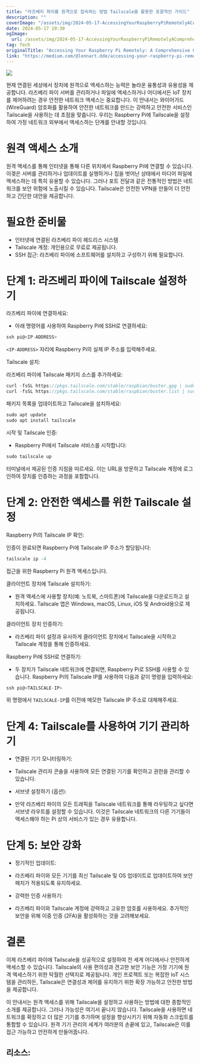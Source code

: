 ```yaml
---
title: "라즈베리 파이를 원격으로 접속하는 방법 Tailscale을 활용한 포괄적인 가이드"
description: ""
coverImage: "/assets/img/2024-05-17-AccessingYourRaspberryPiRemotelyAComprehensiveGuideUsingTailscale_0.png"
date: 2024-05-17 19:30
ogImage:
  url: /assets/img/2024-05-17-AccessingYourRaspberryPiRemotelyAComprehensiveGuideUsingTailscale_0.png
tag: Tech
originalTitle: "Accessing Your Raspberry Pi Remotely: A Comprehensive Guide Using Tailscale"
link: "https://medium.com/@lennart.dde/accessing-your-raspberry-pi-remotely-a-comprehensive-guide-using-tailscale-b1b30cb02e93"
---
```


<img src="/assets/img/2024-05-17-원격으로RaspberryPi에액세스하는포괄적인가이드Tailscale을사용하여" />

현재 연결된 세상에서 장치에 원격으로 액세스하는 능력은 놀라운 융통성과 유용성을 제공합니다. 라즈베리 파이 서버를 관리하거나 파일에 액세스하거나 어디에서든 IoT 장치를 제어하려는 경우 안전한 네트워크 액세스는 중요합니다. 이 안내서는 와이어가드(WireGuard) 암호화를 활용하여 안전한 네트워크를 만드는 강력하고 안전한 서비스인 Tailscale을 사용하는 데 초점을 맞춥니다. 우리는 Raspberry Pi에 Tailscale을 설정하여 가정 네트워크 외부에서 액세스하는 단계를 안내할 것입니다.

# 원격 액세스 소개

원격 액세스를 통해 인터넷을 통해 다른 위치에서 Raspberry Pi에 연결할 수 있습니다. 이겢은 서버를 관리하거나 업데이트를 실행하거나 집을 벗어난 상태에서 미디어 파일에 액세스하는 데 특히 유용할 수 있습니다. 그러나 포트 전달과 같은 전통적인 방법은 네트워크를 보안 위험에 노출시킬 수 있습니다. Tailscale은 안전한 VPN을 만들어 더 안전하고 간단한 대안을 제공합니다.

<div class="content-ad"></div>

# 필요한 준비물

- 인터넷에 연결된 라즈베리 파이 헤드리스 시스템
- Tailscale 계정: 개인용으로 무료로 제공됩니다.
- SSH 접근: 라즈베리 파이에 소프트웨어를 설치하고 구성하기 위해 필요합니다.

# 단계 1: 라즈베리 파이에 Tailscale 설정하기

라즈베리 파이에 연결하세요:

<div class="content-ad"></div>

- 아래 명령어를 사용하여 Raspberry Pi에 SSH로 연결하세요:

```js
ssh pi@<IP-ADDRESS>
```

`<IP-ADDRESS>` 자리에 Raspberry Pi의 실제 IP 주소를 입력해주세요.

Tailscale 설치:

<div class="content-ad"></div>

라즈베리 파이에 Tailscale 패키지 소스를 추가하세요:

```js
curl -fsSL https://pkgs.tailscale.com/stable/raspbian/buster.gpg | sudo apt-key add -
curl -fsSL https://pkgs.tailscale.com/stable/raspbian/buster.list | sudo tee /etc/apt/sources.list.d/tailscale.list
```

패키지 목록을 업데이트하고 Tailscale을 설치하세요:

```js
sudo apt update
sudo apt install tailscale
```

<div class="content-ad"></div>

시작 및 Tailscale 인증:

- Raspberry Pi에서 Tailscale 서비스를 시작합니다:

```js
sudo tailscale up
```

터미널에서 제공된 인증 지침을 따르세요. 이는 URL을 방문하고 Tailscale 계정에 로그인하여 장치를 인증하는 과정을 포함합니다.

<div class="content-ad"></div>

# 단계 2: 안전한 액세스를 위한 Tailscale 설정

Raspberry Pi의 Tailscale IP 확인:

인증이 완료되면 Raspberry Pi에 Tailscale IP 주소가 할당됩니다:

```js
tailscale ip -4
```

<div class="content-ad"></div>

접근을 위한 Raspberry Pi 원격 액세스입니다.

<div class="content-ad"></div>

클라이언트 장치에 Tailscale 설치하기:

- 원격 액세스에 사용할 장치(예: 노트북, 스마트폰)에 Tailscale을 다운로드하고 설치하세요. Tailscale 앱은 Windows, macOS, Linux, iOS 및 Android용으로 제공됩니다.

클라이언트 장치 인증하기:

- 라즈베리 파이 설정과 유사하게 클라이언트 장치에서 Tailscale을 시작하고 Tailscale 계정을 통해 인증하세요.

<div class="content-ad"></div>

Raspberry Pi에 SSH로 연결하기:

- 두 장치가 Tailscale 네트워크에 연결되면, Raspberry Pi로 SSH를 사용할 수 있습니다. Raspberry Pi의 Tailscale IP를 사용하여 다음과 같이 명령을 입력하세요:

```js
ssh pi@<TAILSCALE-IP>
```

위 명령에서 `TAILSCALE-IP`를 이전에 메모한 Tailscale IP 주소로 대체해주세요.

<div class="content-ad"></div>

# 단계 4: Tailscale를 사용하여 기기 관리하기

- 연결된 기기 모니터링하기:

- Tailscale 관리자 콘솔을 사용하여 모든 연결된 기기를 확인하고 권한을 관리할 수 있습니다.

- 서브넷 설정하기 (옵션):

<div class="content-ad"></div>

- 만약 라즈베리 파이의 모든 트래픽을 Tailscale 네트워크를 통해 라우팅하고 싶다면 서브넷 라우트를 설정할 수 있습니다. 이것은 Tailscale 네트워크의 다른 기기들이 액세스해야 하는 Pi 상의 서비스가 있는 경우 유용합니다.

# 단계 5: 보안 강화

- 정기적인 업데이트:

- 라즈베리 파이와 모든 기기를 최신 Tailscale 및 OS 업데이트로 업데이트하여 보안 패치가 적용되도록 유지하세요.

<div class="content-ad"></div>

- 강력한 인증 사용하기:

- 라즈베리 파이와 Tailscale 계정에 강력하고 고유한 암호를 사용하세요. 추가적인 보안을 위해 이중 인증 (2FA)을 활성화하는 것을 고려해보세요.

# 결론

이제 라즈베리 파이에 Tailscale을 성공적으로 설정하여 전 세계 어디에서나 안전하게 액세스할 수 있습니다. Tailscale의 사용 편의성과 견고한 보안 기능은 가정 기기에 원격 액세스하기 위한 탁월한 선택지로 제공됩니다. 개인 프로젝트 또는 복잡한 IoT 시스템을 관리하든, Tailscale은 연결성과 제어를 유지하기 위한 확장 가능하고 안전한 방법을 제공합니다.

<div class="content-ad"></div>

이 안내서는 원격 액세스를 위해 Tailscale을 설정하고 사용하는 방법에 대한 종합적인 소개를 제공합니다. 그러나 가능성은 여기서 끝나지 않습니다. Tailscale을 사용하면 네트워크를 확장하고 더 많은 기기를 추가하며 설정을 향상시키기 위해 자동화 스크립트를 통합할 수 있습니다. 원격 기기 관리의 세계가 여러분의 손끝에 있고, Tailscale은 이를 접근 가능하고 안전하게 만들어줍니다.

## 리소스:
